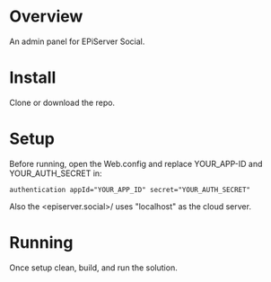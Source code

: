 # Overview
An admin panel for EPiServer Social.

# Install
Clone or download the repo.

# Setup
Before running, open the Web.config and replace YOUR_APP-ID and YOUR_AUTH_SECRET in:

    authentication appId="YOUR_APP_ID" secret="YOUR_AUTH_SECRET"

Also the <episerver.social>/<endpoints> uses "localhost" as the cloud server.

# Running
Once setup clean, build, and run the solution.
